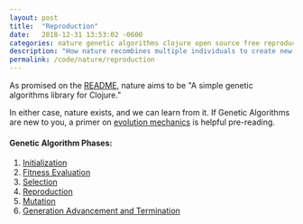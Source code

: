 ```yaml
---
layout: post
title:  "Reproduction"
date:   2018-12-31 13:53:02 -0600
categories: nature genetic algorithms clojure open source free reproduction
description: "How nature recombines multiple individuals to create new individuals"
permalink: /code/nature/reproduction
---
```


As promised on the [README](https://github.com/nnichols/nature), nature aims to be "A simple genetic algorithms library for Clojure."

In either case, nature exists, and we can learn from it.
If Genetic Algorithms are new to you, a primer on [evolution mechanics](https://nnichols.github.io/code/nature/evolution-mechanics) is helpful pre-reading.


#### Genetic Algorithm Phases:
1. [Initialization](https://nnichols.github.io/code/nature/initialization)
2. [Fitness Evaluation](https://nnichols.github.io/code/nature/fitness-evaluation)
3. [Selection](https://nnichols.github.io/code/nature/selection)
4. [Reproduction](https://nnichols.github.io/code/nature/reproduction)
5. [Mutation](https://nnichols.github.io/code/nature/mutation)
6. [Generation Advancement and Termination](https://nnichols.github.io/code/nature/termination)
